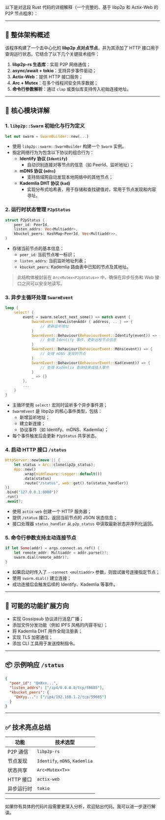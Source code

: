 以下是对这段 Rust 代码的详细解释（一个完整的、基于 libp2p 和 Actix-Web 的 P2P 节点程序）：

---

## 🧠 整体架构概述

该程序构建了一个去中心化的 **libp2p 点对点节点**，并为其添加了 HTTP 接口用于查询运行状态。它结合了以下几个关键技术组件：

1. **libp2p-rs 生态库**：实现 P2P 网络通信；
2. **async/await + tokio**：支持异步事件驱动；
3. **Actix-Web**：提供 HTTP 接口服务；
4. **Arc + Mutex**：在多个线程间安全共享数据；
5. **命令行参数解析**：通过 `clap` 或类似库支持传入初始连接地址。

---

## 🔧 核心模块详解

### 1. `libp2p::Swarm` 初始化与行为定义

```rust
let mut swarm = SwarmBuilder::new(...)
```

- 使用 `libp2p::swarm::SwarmBuilder` 构建一个 `Swarm` 实例。
- 指定网络行为为包含以下协议的组合行为：
  - **Identify 协议 (`Identify`)**
    - 自动识别连接对等节点的信息（如 PeerId、监听地址）；
  - **mDNS 协议 (`mdns`)**
    - 支持局域网自动发现本地网络中的其他节点；
  - **Kademlia DHT 协议 (`kad`)**
    - 实现分布式哈希表，用于存储和查找键值对，常用于节点发现和内容寻址。

### 2. 运行时状态管理 `P2pStatus`

```rust
struct P2pStatus {
    peer_id: PeerId,
    listen_addrs: Vec<Multiaddr>,
    kbucket_peers: HashMap<PeerId, Vec<Multiaddr>>,
}
```

- 存储当前节点的基本信息：
  - `peer_id`: 当前节点唯一标识；
  - `listen_addrs`: 当前监听地址列表；
  - `kbucket_peers`: Kademlia 路由表中已知的节点及其地址。

> 此结构体被封装在 `Arc<Mutex<P2pStatus>>` 中，确保在异步任务和 Web 接口之间可以安全地读写。

### 3. 异步主循环处理 `SwarmEvent`

```rust
loop {
    select! {
        event = swarm.select_next_some() => match event {
            SwarmEvent::NewListenAddr { address, .. } => {
                // 更新监听地址
            }
            SwarmEvent::Behaviour(BehaviourEvent::Identify(event)) => {
                // 处理 Identify 事件，更新远程节点信息
            }
            SwarmEvent::Behaviour(BehaviourEvent::Mdns(event)) => {
                // 处理 mDNS 发现的节点
            }
            SwarmEvent::Behaviour(BehaviourEvent::Kad(event)) => {
                // 处理 Kademlia 查询结果或插入事件
            }
            _ => {}
        },
        ...
    }
}
```

- 主循环使用 `select!` 宏同时监听多个异步事件源；
- `SwarmEvent` 是 libp2p 的核心事件类型，包括：
  - 新增监听地址；
  - 建立新连接；
  - 协议事件（如 Identify、mDNS、Kademlia）；
- 每个事件触发后会更新 `P2pStatus` 共享状态。

### 4. 启动 HTTP 接口 `/status`

```rust
HttpServer::new(move || {
    let status = Arc::clone(&p2p_status);
    App::new()
        .wrap(middleware::Logger::default())
        .data(status)
        .route("/status", web::get().to(status_handler))
})
.bind("127.0.0.1:8080")?
.run()
.await?;
```

- 使用 `actix-web` 创建一个 HTTP 服务器；
- 提供 `/status` 接口，返回当前节点的 JSON 状态信息；
- 接口处理器 `status_handler` 从 `p2p_status` 中读取最新状态并序列化返回。

### 5. 命令行参数支持主动连接节点

```rust
if let Some(addr) = args.connect.as_ref() {
    let remote_addr: Multiaddr = addr.parse()?;
    swarm.dial(remote_addr)?;
}
```

- 如果启动时传入了 `--connect <multiaddr>` 参数，则尝试拨号连接指定节点；
- 使用 `swarm.dial()` 建立连接；
- 成功连接后会触发后续的 Identify、Kademlia 等事件。

---

## 🧪 可能的功能扩展方向

- 实现 Gossipsub 协议进行消息广播；
- 添加文件分发功能（例如 IPFS 风格的内容寻址）；
- 将 Kademlia DHT 用作全局注册表；
- 实现 TLS 加密通信；
- 添加 CLI 工具用于发送控制指令。

---

## 📦 示例响应 `/status`

```json
{
  "peer_id": "QmXxx...",
  "listen_addrs": ["/ip4/0.0.0.0/tcp/59685"],
  "kbucket_peers": {
    "QmYyy...": ["/ip4/192.168.1.2/tcp/59685"]
  }
}
```

---

## ✅ 技术亮点总结

| 功能 | 技术选型 |
|------|----------|
| P2P 通信 | `libp2p-rs` |
| 节点发现 | `Identify`, `mDNS`, `Kademlia` |
| 状态共享 | `Arc<Mutex<T>>` |
| HTTP 接口 | `actix-web` |
| 异步运行时 | `tokio` |

---

如果你有具体的代码片段需要更深入分析，欢迎贴出代码，我可以进一步逐行解读。
